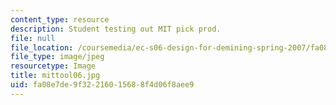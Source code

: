 ```yaml
---
content_type: resource
description: Student testing out MIT pick prod.
file: null
file_location: /coursemedia/ec-s06-design-for-demining-spring-2007/fa08e7de9f32216015688f4d06f8aee9_mittool06.jpg
file_type: image/jpeg
resourcetype: Image
title: mittool06.jpg
uid: fa08e7de-9f32-2160-1568-8f4d06f8aee9
---
```

